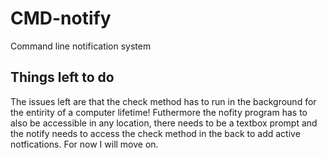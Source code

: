 # CMD-notify
Command line notification system

## Things left to do
The issues left are that the check method has to run in the background for the entirity of a computer lifetime! Futhermore the nofity program has to also be accessible in any location, there needs to be a textbox prompt and the notify needs to access the check method in the back to add active notfications. For now I will move on.
